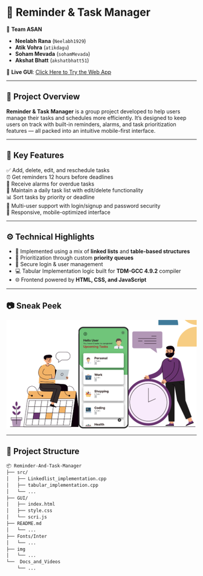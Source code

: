 # 📝  Reminder & Task Manager

👥 **Team ASAN**  
- **Neelabh Rana** (`Neelabh1929`)  
- **Atik Vohra** (`atikdagu`)  
- **Soham Mevada** (`sohamMevada`)  
- **Akshat Bhatt** (`akshatbhatt51`)

🔗 **Live GUI**: [Click Here to Try the Web App](https://atikdagu.github.io/todoweb/)

---

## 📌 Project Overview

**Reminder & Task Manager** is a group project developed to help users manage their tasks and schedules more efficiently. It’s designed to keep users on track with built-in reminders, alarms, and task prioritization features — all packed into an intuitive mobile-first interface.

---

## 🚀 Key Features

✅ Add, delete, edit, and reschedule tasks  
⏰ Get reminders 12 hours before deadlines  
🚨 Receive alarms for overdue tasks  
📅 Maintain a daily task list with edit/delete functionality  
📊 Sort tasks by priority or deadline  
👥 Multi-user support with login/signup and password security  
📱 Responsive, mobile-optimized interface

---

## ⚙️ Technical Highlights

- 🔧 Implemented using a mix of **linked lists** and **table-based structures**
- 🧮 Prioritization through custom **priority queues**
- 🔐 Secure login & user management  
- 💻 Tabular Implementation logic built for **TDM-GCC 4.9.2** compiler  
- 🌐 Frontend powered by **HTML, CSS, and JavaScript**

---

## 📷 Sneak Peek

![Task Manager UI](https://github.com/Neelabh1929/Capstone/raw/daf3ec1378e71091c03fcef72b2e8ce7c3974b40/img/Previed_img.png)


---

## 📁 Project Structure

```bash
📦 Reminder-And-Task-Manager
├── src/
│   ├── Linkedlist_implementation.cpp
│   ├── tabular_implementation.cpp
│   └── ...
├── GUI/
│   ├── index.html
│   ├── style.css
│   └── scri.js
├── README.md
│   └── ...
├── Fonts/Inter
│   └── ...
├── img
│   └── ...
└──  Docs_and_Videos
    └── ...


